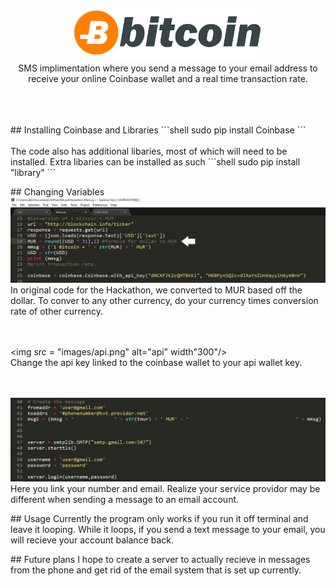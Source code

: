 <br>
<p align="center">
  <img src="images/bitcoin.jpg" alt="logo" width="300"/>

  <br>
  SMS implimentation where you send a message to your email address to receive your online Coinbase wallet and a real time transaction rate.
  <br>
  <br>
  <br>


<br>
</p>
## Installing Coinbase and Libraries
 ```shell
 sudo pip install Coinbase
```
 <br>
 <br>
 The code also has additional libaries, most of which will need to be installed. Extra libaries can be installed as such
```shell
sudo pip install "library"
 ```
 <br>
 </p>
## Changing Variables
  <img src="images/conversion.png" alt="conversion" width "300/>
  <br>
  In original code for the Hackathon, we converted to MUR based off the dollar. To conver to any other currency, do your currency times conversion rate of other currency.
  <br>
  <br>
  <br>

  <img src = "images/api.png" alt="api" width"300"/>
  <br>
  Change the api key linked to the coinbase wallet to your api wallet key.
  <br>
  <br>
  <br>

  <img src="images/email.png" alt="email"/>
  <br>
  Here you link your number and email. Realize your service providor may be different when sending a message to an email account. 

  


</p>
## Usage
Currently the program only works if you run it off terminal and leave it looping. While it loops, if you send a text message to your email,
you will recieve your account balance back. 
</b>

</p>
## Future plans
I hope to create a server to actually recieve in messages from the phone and get rid of the email system that is set up currently.
